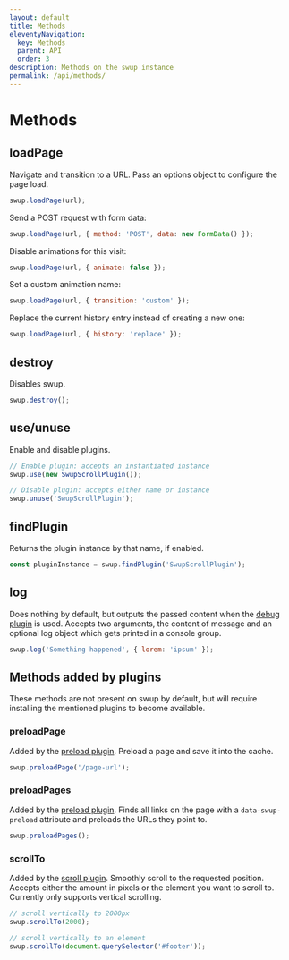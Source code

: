 ```yaml
---
layout: default
title: Methods
eleventyNavigation:
  key: Methods
  parent: API
  order: 3
description: Methods on the swup instance
permalink: /api/methods/
---
```


# Methods

## loadPage

Navigate and transition to a URL. Pass an options object to configure the page load.

```javascript
swup.loadPage(url);
```

Send a POST request with form data:

```javascript
swup.loadPage(url, { method: 'POST', data: new FormData() });
```

Disable animations for this visit:

```javascript
swup.loadPage(url, { animate: false });
```

Set a custom animation name:

```javascript
swup.loadPage(url, { transition: 'custom' });
```

Replace the current history entry instead of creating a new one:

```javascript
swup.loadPage(url, { history: 'replace' });
```

## destroy

Disables swup.

```javascript
swup.destroy();
```

## use/unuse

Enable and disable plugins.

```javascript
// Enable plugin: accepts an instantiated instance
swup.use(new SwupScrollPlugin());

// Disable plugin: accepts either name or instance
swup.unuse('SwupScrollPlugin');
```

## findPlugin

Returns the plugin instance by that name, if enabled.

```javascript
const pluginInstance = swup.findPlugin('SwupScrollPlugin');
```

## log

Does nothing by default, but outputs the passed content when the [debug plugin](/plugins/debug-plugin/) is used.
Accepts two arguments, the content of message and an optional log object which gets printed in a console group.

```javascript
swup.log('Something happened', { lorem: 'ipsum' });
```

## Methods added by plugins

These methods are not present on swup by default, but will require installing the mentioned plugins to become available.

### preloadPage

Added by the [preload plugin](/plugins/preload-plugin/).
Preload a page and save it into the cache.

```javascript
swup.preloadPage('/page-url');
```

### preloadPages

Added by the [preload plugin](/plugins/preload-plugin/).
Finds all links on the page with a `data-swup-preload` attribute and preloads the URLs they point to.

```javascript
swup.preloadPages();
```

### scrollTo

Added by the [scroll plugin](/plugins/scroll-plugin/).
Smoothly scroll to the requested position. Accepts either the amount in pixels or the element you want to scroll to.
Currently only supports vertical scrolling.

```javascript
// scroll vertically to 2000px
swup.scrollTo(2000);

// scroll vertically to an element
swup.scrollTo(document.querySelector('#footer'));
```
